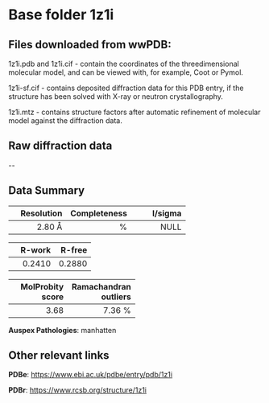 # Base folder 1z1i

## Files downloaded from wwPDB:

1z1i.pdb and 1z1i.cif - contain the coordinates of the threedimensional molecular model, and can be viewed with, for example, Coot or Pymol.

1z1i-sf.cif - contains deposited diffraction data for this PDB entry, if the structure has been solved with X-ray or neutron crystallography.

1z1i.mtz - contains structure factors after automatic refinement of molecular model against the diffraction data.

## Raw diffraction data

--<br> 

## Data Summary
|   | Resolution | Completeness| I/sigma |
|---|-------------:|----------------:|--------------:|
|   |2.80 Å|      %|<img width=50/>NULL |

|   | **R-work**| **R-free**   
|---|-------------:|----------------:|           
||  0.2410|  0.2880|

|   |**MolProbity<br>score**| **Ramachandran<br>outliers** 
|---|-------------:|----------------:|
||  3.68|  7.36 %|

**Auspex Pathologies**: manhatten

 

## Other relevant links 
**PDBe**:  https://www.ebi.ac.uk/pdbe/entry/pdb/1z1i
 
**PDBr**: https://www.rcsb.org/structure/1z1i 

